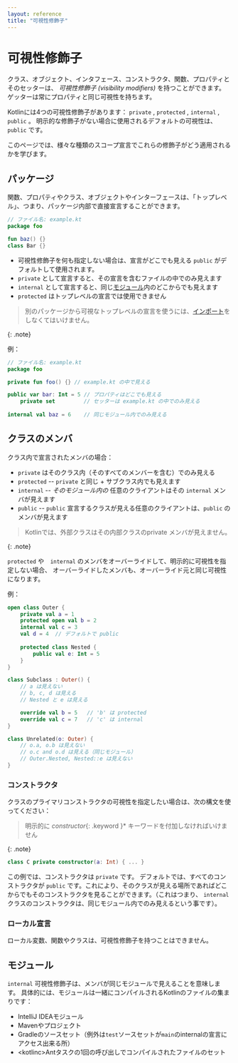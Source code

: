 ```yaml
---
layout: reference
title: "可視性修飾子"
---
```

# 可視性修飾子

<!--original
# Visibility Modifiers
-->

クラス、オブジェクト、インタフェース、コンストラクタ、関数、プロパティとそのセッターは、
*可視性修飾子 (visibility modifiers)* を持つことができます。ゲッターは常にプロパティと同じ可視性を持ちます。

Kotlinには4つの可視性修飾子があります： `private` , `protected` , `internal` , `public` 。
明示的な修飾子がない場合に使用されるデフォルトの可視性は、`public` です。

このページでは、様々な種類のスコープ宣言でこれらの修飾子がどう適用されるかを学びます。

<!--original
Classes, objects, interfaces, constructors, and functions, as well as properties and their setters, can have *visibility modifiers*.
Getters always have the same visibility as their properties.

There are four visibility modifiers in Kotlin: `private`, `protected`, `internal`, and `public`.
The default visibility is `public`.

On this page, you'll learn how the modifiers apply to different types of declaring scopes.
-->

## パッケージ

<!--original
## Packages
-->
  

関数、プロパティやクラス、オブジェクトやインターフェースは、「トップレベル」、つまり、パッケージ内部で直接宣言することができます。

<!--original
Functions, properties and classes, objects and interfaces can be declared on the "top-level", i.e. directly inside a package:
-->
  
``` kotlin
// ファイル名: example.kt
package foo

fun baz() {}
class Bar {}
```

<!--original
``` kotlin
// file name: example.kt
package foo

fun baz() {}
class Bar {}
```
-->

* 可視性修飾子を何も指定しない場合は、宣言がどこでも見える `public` がデフォルトして使用されます。
* `private` として宣言すると、その宣言を含むファイルの中でのみ見えます
* `internal` として宣言すると、同じ[モジュール](#モジュール)内のどこからでも見えます
* `protected` はトップレベルの宣言では使用できません

<!--original
* If you do not specify any visibility modifier, `public` is used by default, which means that your declarations will be
visible everywhere;
* If you mark a declaration `private`, it will only be visible inside the file containing the declaration;
* If you mark it `internal`, it is visible everywhere in the same module;
* `protected` is not available for top-level declarations.
-->

> 別のパッケージから可視なトップレベルの宣言を使うには、[インポート](packages.md#インポート)をしなくてはいけません。
>
{: .note}

例：

<!--original
Examples:
-->

``` kotlin
// ファイル名: example.kt
package foo

private fun foo() {} // example.kt の中で見える

public var bar: Int = 5 // プロパティはどこでも見える
    private set         // セッターは example.kt の中でのみ見える
    
internal val baz = 6    // 同じモジュール内でのみ見える
```

<!--original
``` kotlin
// file name: example.kt
package foo

private fun foo() {} // visible inside example.kt

public var bar: Int = 5 // property is visible everywhere
    private set         // setter is visible only in example.kt
    
internal val baz = 6    // visible inside the same module
```
-->

## クラスのメンバ

<!--original
## Class members
-->

クラス内で宣言されたメンバの場合：

<!--original
For members declared inside a class:
-->

* `private` はそのクラス内（そのすべてのメンバーを含む）でのみ見える
* `protected` -- `private` と同じ + サブクラス内でも見えます
* `internal` -- *そのモジュール内の* 任意のクライアントはその `internal` メンバが見えます
* `public` -- `public` 宣言するクラスが見える任意のクライアントは、`public` のメンバが見えます

<!--original
* `private` means visible inside this class only (including all its members);
* `protected` --- same as `private` + visible in subclasses too;
* `internal` --- any client *inside this module* who sees the declaring class sees its `internal` members;
* `public` --- any client who sees the declaring class sees its `public` members.
-->

> Kotlinでは、外部クラスはその内部クラスのprivate メンバが見えません。
>
{: .note}

<!--original
> In Kotlin, an outer class does not see private members of its inner classes.
>
{type="note"}
-->

`protected` や　`internal` のメンバをオーバーライドして、明示的に可視性を指定しない場合、
オーバーライドしたメンバも、オーバーライド元と同じ可視性になります。

<!--original
If you override a `protected` or an `internal` member and do not specify the visibility explicitly, the overriding member
will also have the same visibility as the original.
-->

例：

<!--original
Examples:
-->

``` kotlin
open class Outer {
    private val a = 1
    protected open val b = 2
    internal val c = 3
    val d = 4  // デフォルトで public
    
    protected class Nested {
        public val e: Int = 5
    }
}

class Subclass : Outer() {
    // a は見えない
    // b, c, d は見える
    // Nested と e は見える

    override val b = 5   // 'b' は protected
    override val c = 7   // 'c' は internal
}

class Unrelated(o: Outer) {
    // o.a, o.b は見えない
    // o.c and o.d は見える（同じモジュール）
    // Outer.Nested, Nested::e は見えない
}
```

<!--original
``` kotlin
open class Outer {
    private val a = 1
    protected open val b = 2
    internal val c = 3
    val d = 4  // public by default
    
    protected class Nested {
        public val e: Int = 5
    }
}

class Subclass : Outer() {
    // a is not visible
    // b, c and d are visible
    // Nested and e are visible

    override val b = 5   // 'b' is protected
}

class Unrelated(o: Outer) {
    // o.a, o.b are not visible
    // o.c and o.d are visible (same module)
    // Outer.Nested is not visible, and Nested::e is not visible either 
}
```
-->

### コンストラクタ

<!--original
### Constructors
-->

クラスのプライマリコンストラクタの可視性を指定したい場合は、次の構文を使ってください：

> 明示的に *constructor*{: .keyword }* キーワードを付加しなければいけません
> 
{: .note}

<!--original
To specify a visibility of the primary constructor of a class, use the following syntax (note that you need to add an
explicit *constructor*{: .keyword } keyword):
-->

``` kotlin
class C private constructor(a: Int) { ... }
```

<!--original
``` kotlin
class C private constructor(a: Int) { ... }
```
-->

この例では、コンストラクタは `private` です。
デフォルトでは、すべてのコンストラクタが `public` です。これにより、そのクラスが見える場所であればどこからでもそのコンストラクタを見ることができます。（これはつまり、 `internal` クラスのコンストラクタは、同じモジュール内でのみ見えるという事です）。

<!--original
Here the constructor is private. By default, all constructors are `public`, which effectively
amounts to them being visible everywhere where the class is visible (i.e. a constructor of an `internal` class is only 
visible within the same module).
-->
     
### ローカル宣言

<!--original
### Local declarations
-->
     
ローカル変数、関数やクラスは、可視性修飾子を持つことはできません。

<!--original
Local variables, functions and classes can not have visibility modifiers.
-->

## モジュール

<!--original
## Modules
-->

`internal` 可視性修飾子は、メンバが同じモジュールで見えることを意味します。
具体的には、モジュールは一緒にコンパイルされるKotlinのファイルの集まりです：

<!--original
The `internal` visibility modifier means that the member is visible with the same module. More specifically,
a module is a set of Kotlin files compiled together:
-->

  * IntelliJ IDEAモジュール
  * Mavenやプロジェクト
  * Gradleのソースセット（例外は`test`ソースセットが`main`のinternalの宣言にアクセス出来る所）
  * &lt;kotlinc&gt;Antタスクの1回の呼び出しでコンパイルされたファイルのセット

<!--original
  * an IntelliJ IDEA module;
  * a Maven or Gradle project;
  * a set of files compiled with one invocation of the <kotlinc> Ant task.
-->